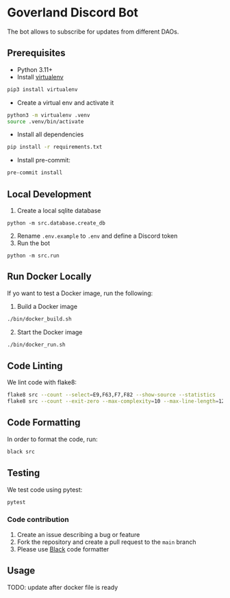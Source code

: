 # Goverland Discord Bot

The bot allows to subscribe for updates from different DAOs.

## Prerequisites

- Python 3.11+
- Install [virtualenv](https://virtualenv.pypa.io/en/latest/index.html)
```bash
pip3 install virtualenv
```
- Create a virtual env and activate it
```bash
python3 -m virtualenv .venv
source .venv/bin/activate
```
- Install all dependencies
```bash
pip install -r requirements.txt
```
- Install pre-commit:
```bash
pre-commit install
```

## Local Development

1. Create a local sqlite database
```
python -m src.database.create_db
```
2. Rename `.env.example` to `.env` and define a Discord token
3. Run the bot
```
python -m src.run
```

## Run Docker Locally

If yo want to test a Docker image, run the following:

1. Build a Docker image
```bash
./bin/docker_build.sh
```
2. Start the Docker image
```bash
./bin/docker_run.sh
```

## Code Linting

We lint code with flake8:

```bash
flake8 src --count --select=E9,F63,F7,F82 --show-source --statistics
flake8 src --count --exit-zero --max-complexity=10 --max-line-length=127 --statistics
```

## Code Formatting

In order to format the code, run:

```bash
black src
```

## Testing

We test code using pytest:
```bash
pytest
```

### Code contribution

1. Create an issue describing a bug or feature
2. Fork the repository and create a pull request to the `main` branch
3. Please use [Black](https://pypi.org/project/black/) code formatter

## Usage

TODO: update after docker file is ready
